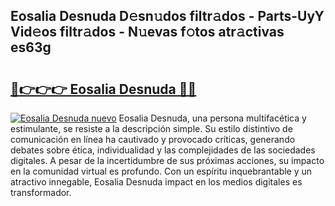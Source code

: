 ## Eosalia Desnuda D𝚎sn𝚞dos filtr𝚊dos - Parts-UyY Vid𝚎os filtr𝚊dos - N𝚞evas f𝚘tos atr𝚊ctivas es63g

# <h2><a href="http://mbbw5v.tromn.icu/?c=Eosalia+Desnuda">🔗👉👉👉 Eosalia Desnuda 🔗🔗</a></h2>

[![Eosalia Desnuda nuevo](https://i.imgur.com/pEAQMta.gif)](http://mbbw5v.tromn.icu/?c=Eosalia+Desnuda)
Eosalia Desnuda, una persona multifacética y estimulante, se resiste a la descripción simple. Su estilo distintivo de comunicación en línea ha cautivado y provocado críticas, generando debates sobre ética, individualidad y las complejidades de las sociedades digitales. A pesar de la incertidumbre de sus próximas acciones, su impacto en la comunidad virtual es profundo. Con un espíritu inquebrantable y un atractivo innegable, Eosalia Desnuda impact en los medios digitales es transformador.
